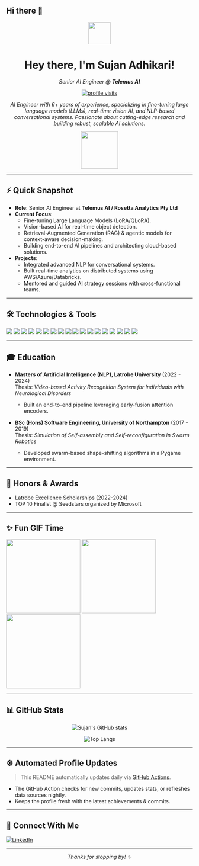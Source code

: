 ## Hi there 👋

<!-- Banner / Hero Section -->
<p align="center">
  <img src="https://media.giphy.com/media/hvRJCLFzcasrR4ia7z/giphy.gif" width="60px"/>
</p>
<h1 align="center">
  Hey there, I'm <strong>Sujan Adhikari</strong>!
</h1>
<p align="center">
  <em>Senior AI Engineer @ <strong>Telemus AI</strong></em>
</p>

<!-- Profile Visitors Badge -->
<p align="center">
  <a href="https://github.com/SujanAdhikari">
    <img src="https://komarev.com/ghpvc/?username=SujanAdhikari&color=brightgreen" alt="profile visits"/>
  </a>
</p>

<!-- Short Description / Summary -->
<p align="center">
  <em>
  AI Engineer with 6+ years of experience, specializing in fine-tuning large language models (LLMs), real-time vision AI, and NLP-based conversational systems. Passionate about cutting-edge research and building robust, scalable AI solutions.
  </em>
</p>

<!-- Animated Divider -->
<p align="center">
  <img src="https://media.giphy.com/media/jTNG3RF6EwbkpD4LZx/giphy.gif" width="100px"/>
</p>

---

## ⚡ Quick Snapshot
- **Role**: Senior AI Engineer at **Telemus AI / Rosetta Analytics Pty Ltd**
- **Current Focus**: 
  - Fine-tuning Large Language Models (LoRA/QLoRA).
  - Vision-based AI for real-time object detection.
  - Retrieval-Augmented Generation (RAG) & agentic models for context-aware decision-making.
  - Building end-to-end AI pipelines and architecting cloud-based solutions.
- **Projects**: 
  - Integrated advanced NLP for conversational systems.
  - Built real-time analytics on distributed systems using AWS/Azure/Databricks.
  - Mentored and guided AI strategy sessions with cross-functional teams.

---

## 🛠️ Technologies & Tools
<p>
  <!-- Programming Languages -->
  <img src="https://img.shields.io/badge/Python-3776AB?style=flat&logo=python&logoColor=white" />
  <img src="https://img.shields.io/badge/C%23-239120?style=flat&logo=c-sharp&logoColor=white" />
  <img src="https://img.shields.io/badge/JavaScript-F7DF1E?style=flat&logo=javascript&logoColor=black" />
  <img src="https://img.shields.io/badge/HTML5-E34F26?style=flat&logo=html5&logoColor=white" />
  <img src="https://img.shields.io/badge/CSS-1572B6?style=flat&logo=css3&logoColor=white" />
  <img src="https://img.shields.io/badge/SQL-4479A1?style=flat&logo=mysql&logoColor=white" />
  <!-- AI/ML Libraries -->
  <img src="https://img.shields.io/badge/PyTorch-EE4C2C?style=flat&logo=pytorch&logoColor=white" />
  <img src="https://img.shields.io/badge/TensorFlow-FF6F00?style=flat&logo=tensorflow&logoColor=white" />
  <img src="https://img.shields.io/badge/HuggingFace-%23FFD54F.svg?style=flat&logo=huggingface&logoColor=black" />
  <img src="https://img.shields.io/badge/LangChain-006994?style=flat&logo=chainlink&logoColor=white" />
  <img src="https://img.shields.io/badge/OpenAI%20API-412991?style=flat&logo=openai&logoColor=white" />
  <!-- Data & Cloud -->
  <img src="https://img.shields.io/badge/AWS-232F3E?style=flat&logo=amazon-aws&logoColor=white" />
  <img src="https://img.shields.io/badge/Azure-0078D4?style=flat&logo=microsoft-azure&logoColor=white" />
  <img src="https://img.shields.io/badge/Databricks-FF3621?style=flat&logo=databricks&logoColor=white" />
  <img src="https://img.shields.io/badge/Hadoop-66CCFF?style=flat&logo=apache-hadoop&logoColor=black" />
  <!-- DevOps / Others -->
  <img src="https://img.shields.io/badge/Docker-2496ED?style=flat&logo=docker&logoColor=white" />
  <img src="https://img.shields.io/badge/Git-F05032?style=flat&logo=git&logoColor=white" />
  <img src="https://img.shields.io/badge/Markdown-000000?style=flat&logo=markdown&logoColor=white" />
</p>

---

## 🎓 Education

- **Masters of Artificial Intelligence (NLP), Latrobe University** (2022 - 2024)  
  Thesis: *Video-based Activity Recognition System for Individuals with Neurological Disorders*  
  - Built an end-to-end pipeline leveraging early-fusion attention encoders.  

- **BSc (Hons) Software Engineering, University of Northampton** (2017 - 2019)  
  Thesis: *Simulation of Self-assembly and Self-reconfiguration in Swarm Robotics*  
  - Developed swarm-based shape-shifting algorithms in a Pygame environment.  

---

## 🏅 Honors & Awards
- Latrobe Excellence Scholarships (2022-2024)  
- TOP 10 Finalist @ Seedstars organized by Microsoft  

---

## ✨ Fun GIF Time
<p>
  <img src="https://media.giphy.com/media/dWesBcTLavkZuG35MI/giphy.gif" width="200px"/>
  <img src="https://media.giphy.com/media/3o7btNhMBytxAM6YBa/giphy.gif" width="200px"/>
  <img src="https://media.giphy.com/media/bn0zlGb4LOyo8/giphy.gif" width="200px"/>
</p>

---

## 📊 GitHub Stats
<p align="center">
  <img src="https://github-readme-stats.vercel.app/api?username=SujanAdhikari&show_icons=true&theme=react" alt="Sujan's GitHub stats"/>
</p>

<p align="center">
  <img src="https://github-readme-stats.vercel.app/api/top-langs/?username=SujanAdhikari&layout=compact&theme=react" alt="Top Langs"/>
</p>

---

## ⚙️ Automated Profile Updates
> This README automatically updates daily via [GitHub Actions](https://docs.github.com/en/actions).

- The GitHub Action checks for new commits, updates stats, or refreshes data sources nightly.
- Keeps the profile fresh with the latest achievements & commits.

---

## 🙌 Connect With Me
<p>
  <a href="https://www.linkedin.com/in/sujan001">
    <img src="https://img.shields.io/badge/LinkedIn-Sujan_Adhikari-blue?logo=linkedin&logoColor=white" alt="LinkedIn" />
  </a>
</p>

---

<p align="center">
  <em>Thanks for stopping by! ✨</em>
</p>
